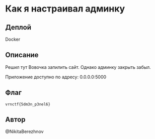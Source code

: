 # Как я настраивал админку

## Деплой

Docker

## Описание

Решил тут Вовочка запилить сайт. Однако админку закрыть забыл.

Приложение доступно по адресу: 0.0.0.0:5000

## Флаг
`vrnctf{5dm3n_p3nel6}`

## Автор
@NikitaBerezhnov
